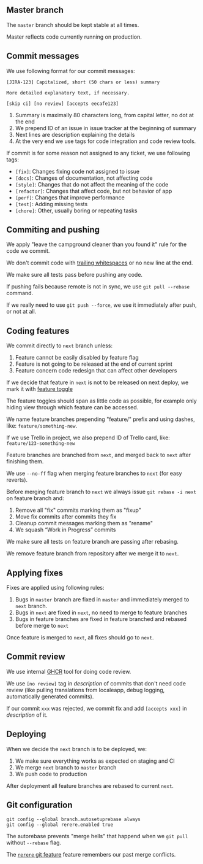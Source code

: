 ## Master branch

The `master` branch should be kept stable at all times.

Master reflects code currently running on production.

## Commit messages

We use following format for our commit messages:

```
[JIRA-123] Capitalized, short (50 chars or less) summary

More detailed explanatory text, if necessary.

[skip ci] [no review] [accepts eecafe123]
```

1. Summary is maximally 80 characters long, from capital letter, no dot at the end
2. We prepend ID of an issue in issue tracker at the beginning of summary
3. Next lines are description explaining the details
4. At the very end we use tags for code integration and code review tools.

If commit is for some reason not assigned to any ticket, we use following tags:

* `[fix]`: Changes fixing code not assigned to issue
* `[docs]`: Changes of documentation, not affecting code
* `[style]`: Changes that do not affect the meaning of the code
* `[refactor]`: Changes that affect code, but not behavior of app
* `[perf]`: Changes that improve performance
* `[test]`: Adding missing tests
* `[chore]`: Other, usually boring or repeating tasks

## Commiting and pushing

We apply "leave the campground cleaner than you found it" rule for the code we commit.

We don't commit code with [trailing whitespaces](https://gist.github.com/4451806) or no new line at the end.

We make sure all tests pass before pushing any code.

If pushing fails because remote is not in sync, we use `git pull --rebase` command.

If we really need to use `git push --force`, we use it immediately after push, or not at all.

## Coding features

We commit directly to `next` branch unless:

1. Feature cannot be easily disabled by feature flag
2. Feature is not going to be released at the end of current sprint
3. Feature concern code redesign that can affect other developers

If we decide that feature in `next` is not to be released on next deploy, we mark it with [feature toggle](http://martinfowler.com/bliki/FeatureToggle.html)

The feature toggles should span as little code as possible, for example only hiding view through which feature can be accessed.

We name feature branches prepending "feature/" prefix and using dashes, like: `feature/something-new`.

If we use Trello in project, we also prepend ID of Trello card, like: `feature/123-something-new`

Feature branches are branched from `next`, and merged back to `next` after finishing them.

We use `--no-ff` flag when merging feature branches to `next` (for easy reverts).

Before merging feature branch to `next` we always issue `git rebase -i next` on feature branch and:

1. Remove all "fix" commits marking them as "fixup"
2. Move fix commits after commits they fix
3. Cleanup commit messages marking them as "rename"
4. We squash “Work in Progress” commits

We make sure all tests on feature branch are passing after rebasing.

We remove feature branch from repository after we merge it to `next`.

## Applying fixes

Fixes are applied using following rules:

1. Bugs in `master` branch are fixed in `master` and immediately merged to `next` branch.
2. Bugs in `next` are fixed in `next`, no need to merge to feature branches
3. Bugs in feature branches are fixed in feature branched and rebased before merge to `next`

Once feature is merged to `next`, all fixes should go to `next`.

## Commit review

We use internal [GHCR](https://github.com/monterail/ghcr) tool for doing code review.

We use `[no review]` tag in *description* of commits that don't need code review
(like pulling translations from localeapp, debug logging, automatically generated commits).

If our commit `xxx` was rejected, we commit fix and add `[accepts xxx]` in *description* of it.

## Deploying

When we decide the `next` branch is to be deployed, we:

1. We make sure everything works as expected on staging and CI
2. We merge `next` branch to `master` branch
3. We push code to production

After deployment all feature branches are rebased to current `next`.

## Git configuration

```
git config --global branch.autosetuprebase always
git config --global rerere.enabled true
```

The autorebase prevents "merge hells" that happend when we `git pull` without `--rebase` flag.

The [`rerere` git feature](http://git-scm.com/2010/03/08/rerere.html) feature remembers our past merge conflicts.
